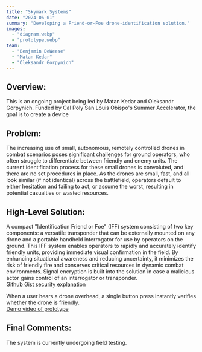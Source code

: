 ```yaml
---
title: "Skymark Systems"
date: "2024-06-01"
summary: "Developing a Friend-or-Foe drone-identification solution."
images:
  - "diagram.webp"
  - "prototype.webp"
team:
  - "Benjamin DeWeese"
  - "Matan Kedar"
  - "Oleksandr Gorpynich"
---
```


## Overview:
This is an ongoing project being led by Matan Kedar and Oleksandr Gorpynich. Funded by Cal Poly San Louis Obispo's Summer Accelerator, the goal is to create a device 

## Problem: 
The increasing use of small, autonomous, remotely controlled drones in combat scenarios poses significant challenges for ground operators, who often struggle to differentiate between friendly and enemy units. The current identification process for these small drones is convoluted, and there are no set procedures in place. As the drones are small, fast, and all look similar (if not identical) across the battlefield, operators default to either hesitation and failing to act, or assume the worst, resulting in potential casualties or wasted resources.

## High-Level Solution: 
A compact "Identification Friend or Foe" (IFF) system consisting of two key components: a versatile transponder that can be externally mounted on any drone and a portable handheld interrogator for use by operators on the ground. This IFF system enables operators to rapidly and accurately identify friendly units, providing immediate visual confirmation in the field. By enhancing situational awareness and reducing uncertainty, it minimizes the risk of friendly fire and conserves critical resources in dynamic combat environments. Signal encryption is built into the solution in case a malicious actor gains control of an interrogator or transponder.  
[Github Gist security explanation](https://gist.github.com/OlexG/c53dc7537675c6cb3aac6dd665c71c90)

When a user hears a drone overhead, a single button press instantly verifies whether the drone is friendly.  
[Demo video of prototype](https://tinyurl.com/yy5fafyh)

## Final Comments:
The system is currently undergoing field testing.